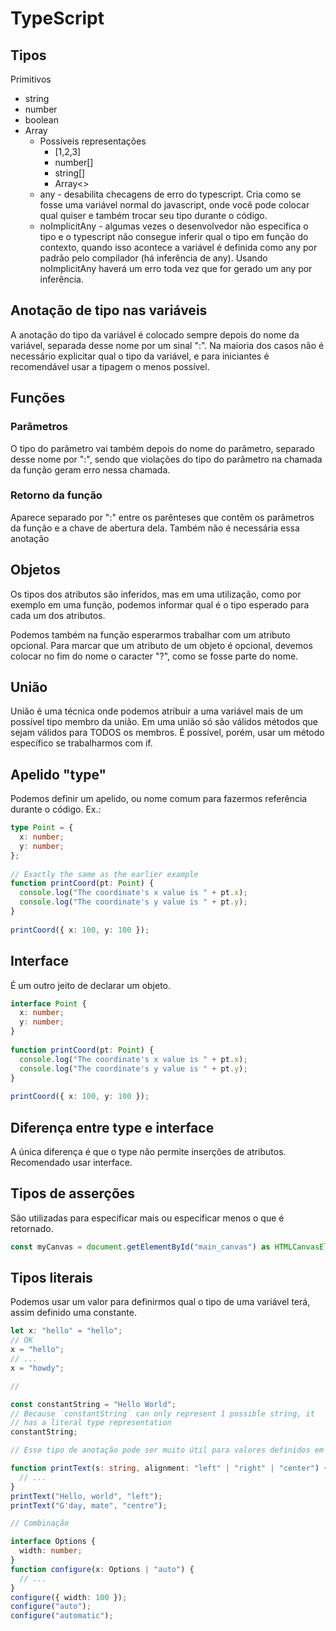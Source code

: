 # TypeScript

## Tipos

Primitivos

- string
- number
- boolean
- Array
  - Possíveis representações
    - [1,2,3]
    - number[]
    - string[]
    - Array&lt;&gt;
  - any - desabilita checagens de erro do typescript. Cria como se fosse uma variável normal do javascript, onde você pode colocar qual quiser e também trocar seu tipo durante o código.
  - noImplicitAny - algumas vezes o desenvolvedor não especifica o tipo e o typescript não consegue inferir qual o tipo em função do contexto, quando isso acontece a variável é definida como any por padrão pelo compilador (há inferência de any). Usando noImplicitAny haverá um erro toda vez que for gerado um any por inferência.

## Anotação de tipo nas variáveis

A anotação do tipo da variável é colocado sempre depois do nome da variável, separada desse nome por um sinal ":". Na maioria dos casos não é necessário explicitar qual o tipo da variável, e para iniciantes é recomendável usar a tipagem o menos possível.

## Funções

### Parâmetros

O tipo do parâmetro vai também depois do nome do parâmetro, separado desse nome por ":", sendo que violações do tipo do parâmetro na chamada da função geram erro nessa chamada.

### Retorno da função

Aparece separado por ":" entre os parênteses que contêm os parâmetros da função e a chave de abertura dela. Também não é necessária essa anotação

## Objetos

Os tipos dos atributos são inferidos, mas em uma utilização, como por exemplo em uma função, podemos informar qual é o tipo esperado para cada um dos atributos.

Podemos também na função esperarmos trabalhar com um atributo opcional. Para marcar que um atributo de um objeto é opcional, devemos colocar no fim do nome o caracter "?", como se fosse parte do nome.

## União

União é uma técnica onde podemos atribuir a uma variável mais de um possível tipo membro da união. Em uma união só são válidos métodos que sejam válidos para TODOS os membros. É possível, porém, usar um método específico se trabalharmos com if.

## Apelido "type"

Podemos definir um apelido, ou nome comum para fazermos referência durante o código. Ex.:

```ts twoslash
type Point = {
  x: number;
  y: number;
};
 
// Exactly the same as the earlier example
function printCoord(pt: Point) {
  console.log("The coordinate's x value is " + pt.x);
  console.log("The coordinate's y value is " + pt.y);
}
 
printCoord({ x: 100, y: 100 });
```

## Interface

É um outro jeito de declarar um objeto.

```ts twoslash
interface Point {
  x: number;
  y: number;
}
 
function printCoord(pt: Point) {
  console.log("The coordinate's x value is " + pt.x);
  console.log("The coordinate's y value is " + pt.y);
}
 
printCoord({ x: 100, y: 100 });
```

## Diferença entre type e interface

A única diferença é que o type não permite inserções de atributos. Recomendado usar interface.

## Tipos de asserções

São utilizadas para especificar mais ou especificar menos o que é retornado.

```ts twolash
const myCanvas = document.getElementById("main_canvas") as HTMLCanvasElement;
```

## Tipos literais

Podemos usar um valor para definirmos qual o tipo de uma variável terá, assim definido uma constante.

```ts twolash
let x: "hello" = "hello";
// OK
x = "hello";
// ...
x = "howdy";

// 

const constantString = "Hello World";
// Because `constantString` can only represent 1 possible string, it
// has a literal type representation
constantString;

// Esse tipo de anotação pode ser muito útil para valores definidos em funções

function printText(s: string, alignment: "left" | "right" | "center") {
  // ...
}
printText("Hello, world", "left");
printText("G'day, mate", "centre");

// Combinação

interface Options {
  width: number;
}
function configure(x: Options | "auto") {
  // ...
}
configure({ width: 100 });
configure("auto");
configure("automatic");
```
